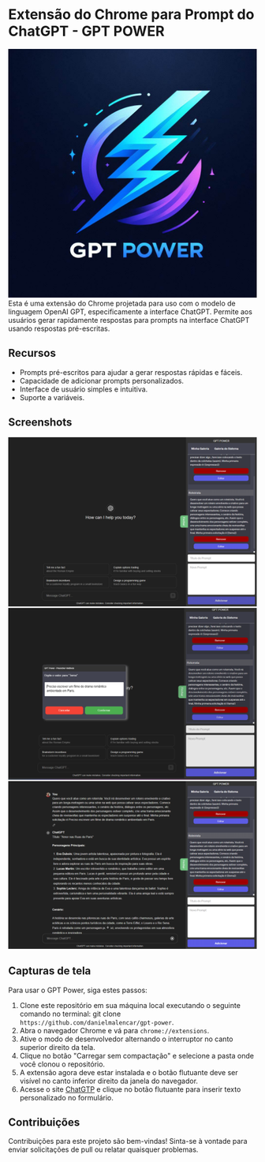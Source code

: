
# Extensão do Chrome para Prompt do ChatGPT - GPT POWER

![](https://github.com/danielmeloalencar/gpt-power/blob/master/screenshots/logoGrande.jpeg?raw=true)
Esta é uma extensão do Chrome projetada para uso com o modelo de linguagem OpenAI GPT, especificamente a interface ChatGPT. Permite aos usuários gerar rapidamente respostas para prompts na interface ChatGPT usando respostas pré-escritas.

## Recursos

-   Prompts pré-escritos para ajudar a gerar respostas rápidas e fáceis.
-   Capacidade de adicionar prompts personalizados.
-   Interface de usuário simples e intuitiva.
-   Suporte a variáveis.

## Screenshots

![](https://github.com/danielmeloalencar/gpt-power/blob/master/screenshots/screenshot1.png?raw=true)
![](https://github.com/danielmeloalencar/gpt-power/blob/master/screenshots/screenshot2.png?raw=true)
![](https://github.com/danielmeloalencar/gpt-power/blob/master/screenshots/screenshot3.png?raw=true)

## Capturas de tela

Para usar o GPT Power, siga estes passos:

1. Clone este repositório em sua máquina local executando o seguinte comando no terminal: git clone `https://github.com/danielmalencar/gpt-power`.
2.  Abra o navegador Chrome e vá para `chrome://extensions`.
3.  Ative o modo de desenvolvedor alternando o interruptor no canto superior direito da tela.
4. Clique no botão "Carregar sem compactação" e selecione a pasta onde você clonou o repositório.
5.  A extensão agora deve estar instalada e o botão flutuante deve ser visível no canto inferior direito da janela do navegador.
6.  Acesse o site [ChatGTP](https://chat.openai.com)  e clique no botão flutuante para inserir texto personalizado no formulário.

## Contribuições

Contribuições para este projeto são bem-vindas! Sinta-se à vontade para enviar solicitações de pull ou relatar quaisquer problemas.
